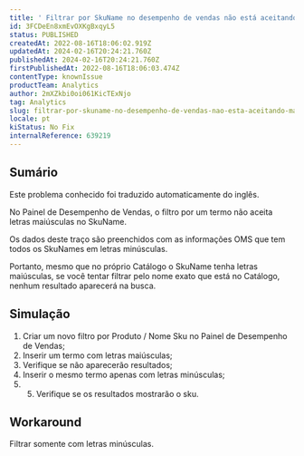 ```yaml
---
title: ' Filtrar por SkuName no desempenho de vendas não está aceitando maiúsculas.'
id: 3FCDeEn8xmEvOXKgBxqyL5
status: PUBLISHED
createdAt: 2022-08-16T18:06:02.919Z
updatedAt: 2024-02-16T20:24:21.760Z
publishedAt: 2024-02-16T20:24:21.760Z
firstPublishedAt: 2022-08-16T18:06:03.474Z
contentType: knownIssue
productTeam: Analytics
author: 2mXZkbi0oi061KicTExNjo
tag: Analytics
slug: filtrar-por-skuname-no-desempenho-de-vendas-nao-esta-aceitando-maiusculas
locale: pt
kiStatus: No Fix
internalReference: 639219
---
```


## Sumário

<div class="alert alert-info">
  <p>Este problema conhecido foi traduzido automaticamente do inglês.</p>
</div>


No Painel de Desempenho de Vendas, o filtro por um termo não aceita letras maiúsculas no SkuName.

Os dados deste traço são preenchidos com as informações OMS que tem todos os SkuNames em letras minúsculas.

Portanto, mesmo que no próprio Catálogo o SkuName tenha letras maiúsculas, se você tentar filtrar pelo nome exato que está no Catálogo, nenhum resultado aparecerá na busca.


##

## Simulação



1. Criar um novo filtro por Produto / Nome Sku no Painel de Desempenho de Vendas;
2. Inserir um termo com letras maiúsculas;
3. Verifique se não aparecerão resultados;
4. Inserir o mesmo termo apenas com letras minúsculas;
5. 5. Verifique se os resultados mostrarão o sku.


##

## Workaround


Filtrar somente com letras minúsculas.

